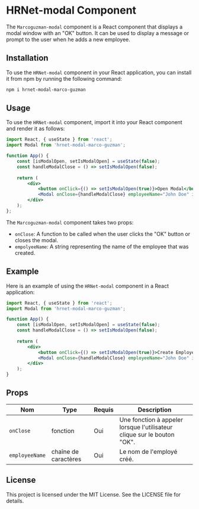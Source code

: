 # HRNet-modal Component
The `Marcoguzman-modal` component is a React component that displays a modal window with an "OK" button. It can be used to display a message or prompt to the user when he adds a new employee.

## Installation
To use the `HRNet-modal` component in your React application, you can install it from npm by running the following command:

```` bash
npm i hrnet-modal-marco-guzman
````
## Usage
To use the `HRNet-modal` component, import it into your React component and render it as follows:

````jsx
import React, { useState } from 'react';
import Modal from 'hrnet-modal-marco-guzman';

function App() {
    const [isModalOpen, setIsModalOpen] = useState(false);
    const handleModalClose = () => setIsModalOpen(false);
    
    return (
        <div>
            <button onClick={() => setIsModalOpen(true)}>Open Modal</button>
            <Modal onClose={handleModalClose} employeeName="John Doe" isOpen={isModalOpen} />
        </div>
    );
};
````
The `Marcoguzman-modal` component takes two props:

- `onClose`: A function to be called when the user clicks the "OK" button or closes the modal.
- `empolyeeName`: A string representing the name of the employee that was created.
## Example
Here is an example of using the `HRNet-modal` component in a React application:

````jsx
import React, { useState } from 'react';
import Modal from 'hrnet-modal-marco-guzman';

function App() {
    const [isModalOpen, setIsModalOpen] = useState(false);
    const handleModalClose = () => setIsModalOpen(false);
    
    return (
        <div>
            <button onClick={() => setIsModalOpen(true)}>Create Employee</button>
            <Modal onClose={handleModalClose} employeeName="John Doe" isOpen={isModalOpen} />
        </div>
    );
}
````

## Props

| Nom           | Type     | Requis | Description                                  |
|---------------|----------|--------|----------------------------------------------|
| `onClose`     | fonction | Oui    | Une fonction à appeler lorsque l'utilisateur clique sur le bouton "OK". |
| `employeeName` | chaîne de caractères| Oui    | Le nom de l'employé créé.                      |


## License
This project is licensed under the MIT License. See the LICENSE file for details.
